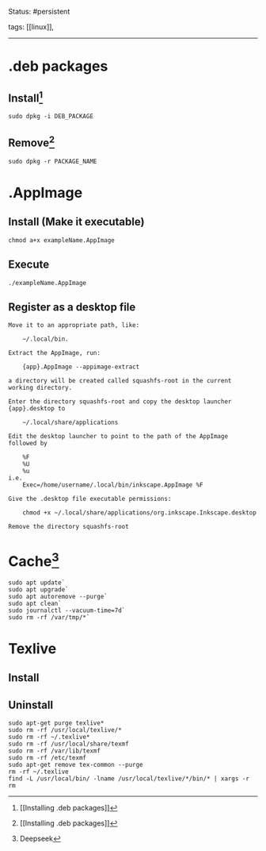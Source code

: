 Status: #persistent

tags: [[linux]], 

---
# .deb packages
## Install[^1]
```
sudo dpkg -i DEB_PACKAGE
```
## Remove[^1]
```
sudo dpkg -r PACKAGE_NAME
```
# .AppImage
## Install (Make it executable)
```
chmod a+x exampleName.AppImage
```
## Execute
``` 
./exampleName.AppImage
```
## Register as a desktop file
```
Move it to an appropriate path, like:

	~/.local/bin.

Extract the AppImage, run:

	{app}.AppImage --appimage-extract

a directory will be created called squashfs-root in the current working directory.

Enter the directory squashfs-root and copy the desktop launcher {app}.desktop to

	~/.local/share/applications

Edit the desktop launcher to point to the path of the AppImage followed by

	%F
	%U
	%u
i.e.
	Exec=/home/username/.local/bin/inkscape.AppImage %F

Give the .desktop file executable permissions:

	chmod +x ~/.local/share/applications/org.inkscape.Inkscape.desktop

Remove the directory squashfs-root
```
# Cache[^2]
```
sudo apt update`
sudo apt upgrade`
sudo apt autoremove --purge`
sudo apt clean`
sudo journalctl --vacuum-time=7d`
sudo rm -rf /var/tmp/*`
```
# Texlive
## Install
## Uninstall
	sudo apt-get purge texlive*
	sudo rm -rf /usr/local/texlive/*
	sudo rm -rf ~/.texlive*
	sudo rm -rf /usr/local/share/texmf
	sudo rm -rf /var/lib/texmf
	sudo rm -rf /etc/texmf
	sudo apt-get remove tex-common --purge
	rm -rf ~/.texlive
	find -L /usr/local/bin/ -lname /usr/local/texlive/*/bin/* | xargs -r rm


[^1]: [[Installing .deb packages]]
[^2]: Deepseek
